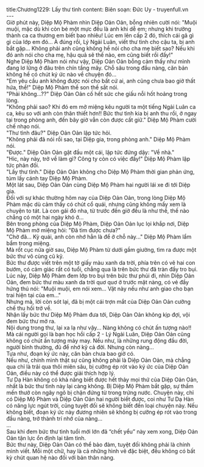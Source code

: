 title:Chương1229: Lấy thư tình
content:
Biên soạn: Đức Uy - truyenfull.vn<br>---<br>Giờ phút này, Diệp Mộ Phàm nhìn Diệp Oản Oản, bỗng nhiên cười nói: "Muội muội, mặc dù khi còn bé một mực đều là anh khi dễ em; nhưng khi trưởng thành ca ca thương em biết bao nhiêu! Lúc em lên cấp 2 đó, thích cái gã gì gì của lớp em đó... À đúng rồi, Lý Ngải Luân, viết thư tình cho cậu ta, bị anh bắt gặp... Không phải anh cũng không hề nói cho cha mẹ biết sao? Nếu khi đó anh nói cho cha mẹ, hậu quả sẽ thế nào, em cũng biết rồi đấy!"<br>Nghe Diệp Mộ Phàm nói như vậy, Diệp Oản Oản bỗng cảm thấy như mình đang lơ lửng ở đâu trên chín tầng mây. Chỗ sâu trong đầu nàng, căn bản không hề có chút ký ức nào về chuyện đó…<br>"Em yêu cầu anh không được nói cho bất cứ ai, anh cũng chưa bao giờ thất hứa, thề!" Diệp Mộ Phàm thề son thề sắt nói.<br>"Phải không...??" Diệp Oản Oản cố hết sức che giấu nỗi hốt hoảng trong lòng.<br>"Không phải sao? Khi đó em mở miệng kêu người ta một tiếng Ngải Luân ca ca, kêu so với anh còn thân thiết hơn!! Bức thư tình kia bị anh thu rồi, ở ngay tại trong phòng anh, đến bây giờ vẫn còn được cất giữ." Diệp Mộ Phàm cười chế nhạo nói.<br>"Thư tình đâu?" Diệp Oản Oản lập tức hỏi.<br>"Không phải đã nói rồi sao, tại Diệp gia, trong phòng anh." Diệp Mộ Phàm nói.<br>"Được." Diệp Oản Oản gật đầu một cái, lập tức đứng dậy: "Về nhà."<br>"Hic, này này, trở về làm gì? Công ty còn có việc đấy!" Diệp Mộ Phàm lập tức phản đối.<br>"Lấy thư tình." Diệp Oản Oản không cho Diệp Mộ Phàm thời gian phản ứng, túm lấy cánh tay Diệp Mộ Phàm.<br>Một lát sau, Diệp Oản Oản cùng Diệp Mộ Phàm hai người lái xe đi tới Diệp gia.<br>Đối với sự khác thường hôm nay của Diệp Oản Oản, trong lòng Diệp Mộ Phàm mặc dù cảm thấy có chút cổ quái, nhưng cũng không mấy xem là chuyện to tát. Là con gái đó nha, từ trước đến giờ đều là như thế, thế nào chẳng có một hai ngày khó ở…<br>Bên trong phòng của Diệp Mộ Phàm, Diệp Oản Oản lục lọi khắp nơi, Diệp Mộ Phàm mở miệng hỏi: "Đã tìm được chưa?"<br>"Chờ đã... Kỳ quái, anh còn nhớ hẳn là để ở chỗ này..." Diệp Mộ Phàm lẩm bẩm trong miệng.<br>Mà rốt cục nửa giờ sau, Diệp Mộ Phàm từ dưới gầm giường, tìm ra được một bức thư vô cùng cũ kỹ.<br>Bức thư được viết trên một tờ giấy màu xanh da trời, phía trên có vẽ hai con bướm, có cảm giác rất có tuổi, chẳng qua là trên bức thư đã tràn đầy tro bụi.<br>Lúc này, Diệp Mộ Phàm đem lớp tro bụi trên bức thư phủi đi, nhìn Diệp Oản Oản, đem bức thư màu xanh da trời quơ quơ ở trước mặt nàng, có vẻ đầy hứng thú nói: "Muội muội, em nói xem... Vật này nếu như anh giao cho bạn trai hiện tại của em..."<br>Nhưng mà, lời còn sót lại, đã bị một cái trợn mắt của Diệp Oản Oản cưỡng chế thu hồi trở về.<br>Nhận lấy bức thư Diệp Mộ Phàm đưa tới, Diệp Oản Oản không kịp đợi, vội đem bức thư mở ra.<br>Nội dung trong thư, lại xa lạ như vậy... Nàng không có chút ấn tượng nào!!<br>Mà cái người gọi là bạn học hồi cấp 2 - Lý Ngải Luân, Diệp Oản Oản cũng không có chút ấn tượng mảy may. Nếu như, là những rung động đầu đời, người bình thường, đủ để nhớ kỹ cả đời. Nhưng còn nàng...<br>Tựa như, đoạn ký ức này, căn bản chưa bao giờ có.<br>Nếu như, chính mình thật sự cũng không phải là Diệp Oản Oản, mà chẳng qua chỉ là trải qua thôi miên sâu, bị cưỡng ép rót vào ký ức của Diệp Oản Oản, điều này có thể được giải thích hợp lý.<br>Tư Dạ Hàn không có khả năng biết được hết thảy mọi thứ của Diệp Oản Oản, nhất là bức thư tình này lại càng không. Bị Diệp Mộ Phàm bắt gặp, sự thầm mến thưở còn ngây ngô bị chặn đứng từ trong trứng nước. Chuyện này, chỉ có Diệp Mộ Phàm và Diệp Oản Oản hai người biết được, coi như Tư Dạ Hàn có năng lực ngút trời, cũng tuyệt đối sẽ không biết đến loại chuyện này. Nếu không biết, đoạn ký ức này đương nhiên sẽ không bị cưỡng ép rót vào trong đầu nàng, trở thành trí nhớ của nàng...<br>...<br>Sau khi đem bức thư tình tuổi mới lớn đã “chết yểu” này xem xong, Diệp Oản Oản tận lực ổn định lại tâm tình.<br>Bức thư này, Diệp Oản Oản có thể bảo đảm, tuyệt đối không phải là chính mình viết. Mỗi một chữ, hay là cả những hình vẽ đặc biệt, đều không có bất kỳ chút quan hệ nào đối với bản thân nàng.